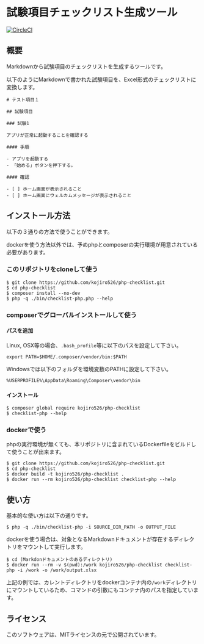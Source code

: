 # 試験項目チェックリスト生成ツール

[![CircleCI](https://circleci.com/gh/kojiro526/php-checklist.svg?style=svg)](https://circleci.com/gh/kojiro526/php-checklist)

## 概要

Markdownから試験項目のチェックリストを生成するツールです。

以下のようにMarkdownで書かれた試験項目を、Excel形式のチェックリストに変換します。

```
# テスト項目１

## 試験項目

### 試験1

アプリが正常に起動することを確認する

#### 手順

- アプリを起動する
- 「始める」ボタンを押下する。

#### 確認

- [ ] ホーム画面が表示されること
- [ ] ホーム画面にウェルカムメッセージが表示されること
```

## インストール方法

以下の３通りの方法で使うことができます。

dockerを使う方法以外では、予めphpとcomposerの実行環境が用意されている必要があります。

### このリポジトリをcloneして使う

```
$ git clone https://github.com/kojiro526/php-checklist.git
$ cd php-checklist
$ composer install --no-dev
$ php -q ./bin/checklist-php.php --help
```

### composerでグローバルインストールして使う

#### パスを追加

Linux, OSX等の場合、`.bash_profile`等に以下のパスを設定して下さい。

```
export PATH=$HOME/.composer/vendor/bin:$PATH
```

Windowsでは以下のフォルダを環境変数のPATHに設定して下さい。

```
%USERPROFILE%\AppData\Roaming\Composer\vendor\bin
```

#### インストール

```
$ composer global require kojiro526/php-checklist
$ checklist-php --help
```

### dockerで使う

phpの実行環境が無くても、本リポジトリに含まれているDockerfileをビルドして使うことが出来ます。

```
$ git clone https://github.com/kojiro526/php-checklist.git
$ cd php-checklist
$ docker build -t kojiro526/php-checklist .
$ docker run --rm kojiro526/php-checklist checklist-php --help
```

## 使い方

基本的な使い方は以下の通りです。

```
$ php -q ./bin/checklist-php -i SOURCE_DIR_PATH -o OUTPUT_FILE
```

dockerを使う場合は、対象となるMarkdownドキュメントが存在するディレクトリをマウントして実行します。

```
$ cd (Markdonドキュメントのあるディレクトリ)
$ docker run --rm -v $(pwd):/work kojiro526/php-checklist checklist-php -i /work -o /work/output.xlsx
```

上記の例では、カレントディレクトリをdockerコンテナ内の`/work`ディレクトリにマウントしているため、コマンドの引数にもコンテナ内のパスを指定しています。

## ライセンス

このソフトウェアは、MITライセンスの元で公開されています。
